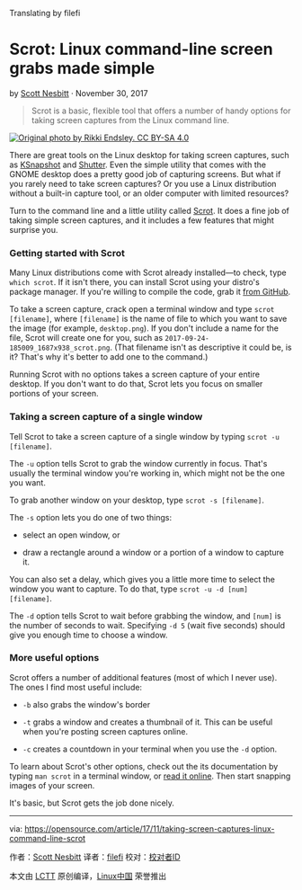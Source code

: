 Translating by filefi

# Scrot: Linux command-line screen grabs made simple

by [Scott Nesbitt][a] · November 30, 2017

> Scrot is a basic, flexible tool that offers a number of handy options for taking screen captures from the Linux command line.

[![Original photo by Rikki Endsley. CC BY-SA 4.0](https://opensource.com/sites/default/files/styles/image-full-size/public/lead-images/community-penguins-osdc-lead.png?itok=BmqsAF4A)][1]



There are great tools on the Linux desktop for taking screen captures, such as [KSnapshot][2] and [Shutter][3]. Even the simple utility that comes with the GNOME desktop does a pretty good job of capturing screens. But what if you rarely need to take screen captures? Or you use a Linux distribution without a built-in capture tool, or an older computer with limited resources?

Turn to the command line and a little utility called [Scrot][4]. It does a fine job of taking simple screen captures, and it includes a few features that might surprise you.

### Getting started with Scrot
Many Linux distributions come with Scrot already installed—to check, type `which scrot`. If it isn't there, you can install Scrot using your distro's package manager. If you're willing to compile the code, grab it [from GitHub][5].

To take a screen capture, crack open a terminal window and type `scrot [filename]`, where `[filename]` is the name of file to which you want to save the image (for example, `desktop.png`). If you don't include a name for the file, Scrot will create one for you, such as `2017-09-24-185009_1687x938_scrot.png`. (That filename isn't as descriptive it could be, is it? That's why it's better to add one to the command.)

Running Scrot with no options takes a screen capture of your entire desktop. If you don't want to do that, Scrot lets you focus on smaller portions of your screen.

### Taking a screen capture of a single window

Tell Scrot to take a screen capture of a single window by typing `scrot -u [filename]`.

The `-u` option tells Scrot to grab the window currently in focus. That's usually the terminal window you're working in, which might not be the one you want.

To grab another window on your desktop, type `scrot -s [filename]`.

The `-s` option lets you do one of two things:

*   select an open window, or

*   draw a rectangle around a window or a portion of a window to capture it.

You can also set a delay, which gives you a little more time to select the window you want to capture. To do that, type `scrot -u -d [num] [filename]`.

The `-d` option tells Scrot to wait before grabbing the window, and `[num]` is the number of seconds to wait. Specifying `-d 5` (wait five seconds) should give you enough time to choose a window.

### More useful options

Scrot offers a number of additional features (most of which I never use). The ones I find most useful include:

*   `-b` also grabs the window's border

*   `-t` grabs a window and creates a thumbnail of it. This can be useful when you're posting screen captures online.

*   `-c` creates a countdown in your terminal when you use the `-d` option.

To learn about Scrot's other options, check out the its documentation by typing `man scrot` in a terminal window, or [read it online][6]. Then start snapping images of your screen.

It's basic, but Scrot gets the job done nicely.

--------------------------------------------------------------------------------

via: https://opensource.com/article/17/11/taking-screen-captures-linux-command-line-scrot

作者：[Scott Nesbitt][a]
译者：[filefi](https://github.com/filefi)
校对：[校对者ID](https://github.com/校对者ID)

本文由 [LCTT](https://github.com/LCTT/TranslateProject) 原创编译，[Linux中国](https://linux.cn/) 荣誉推出

[a]:https://opensource.com/users/scottnesbitt
[1]:https://opensource.com/sites/default/files/styles/image-full-size/public/lead-images/community-penguins-osdc-lead.png?itok=BmqsAF4A
[2]:https://www.kde.org/applications/graphics/ksnapshot/
[3]:https://launchpad.net/shutter
[4]:https://github.com/dreamer/scrot
[5]:http://manpages.ubuntu.com/manpages/precise/man1/scrot.1.html
[6]:https://github.com/dreamer/scrot
